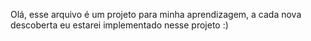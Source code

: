 Olá, esse arquivo é um projeto para minha aprendizagem, a cada nova descoberta eu estarei implementado nesse projeto :)
                    